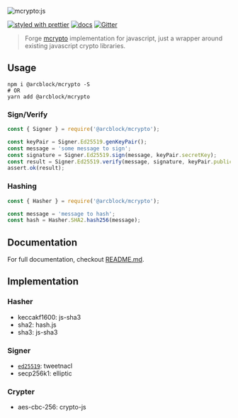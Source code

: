 ![mcrypto:js](https://www.arcblock.io/.netlify/functions/badge/?text=mcrypto:js)

[![styled with prettier](https://img.shields.io/badge/styled_with-prettier-ff69b4.svg)](https://github.com/prettier/prettier)
[![docs](https://img.shields.io/badge/powered%20by-arcblock-green.svg)](https://docs.arcblock.io)
[![Gitter](https://badges.gitter.im/ArcBlock/community.svg)](https://gitter.im/ArcBlock/community?utm_source=badge&utm_medium=badge&utm_campaign=pr-badge)

> Forge [mcrypto](https://github.com/ArcBlock/mcrypto) implementation for javascript, just a wrapper around existing javascript crypto libraries.

## Usage

```shell
npm i @arcblock/mcrypto -S
# OR
yarn add @arcblock/mcrypto
```

### Sign/Verify

```javascript
const { Signer } = require('@arcblock/mcrypto');

const keyPair = Signer.Ed25519.genKeyPair();
const message = 'some message to sign';
const signature = Signer.Ed25519.sign(message, keyPair.secretKey);
const result = Signer.Ed25519.verify(message, signature, keyPair.publicKey);
assert.ok(result);
```

### Hashing

```javascript
const { Hasher } = require('@arcblock/mcrypto');

const message = 'message to hash';
const hash = Hasher.SHA2.hash256(message);
```

## Documentation

For full documentation, checkout [README.md](./docs/README.md).

## Implementation

### Hasher

- keccakf1600: js-sha3
- sha2: hash.js
- sha3: js-sha3

### Signer

- [`ed25519`](https://github.com/ArcBlock/forge-js/commit/ed25519): tweetnacl
- secp256k1: elliptic

### Crypter

- aes-cbc-256: crypto-js

